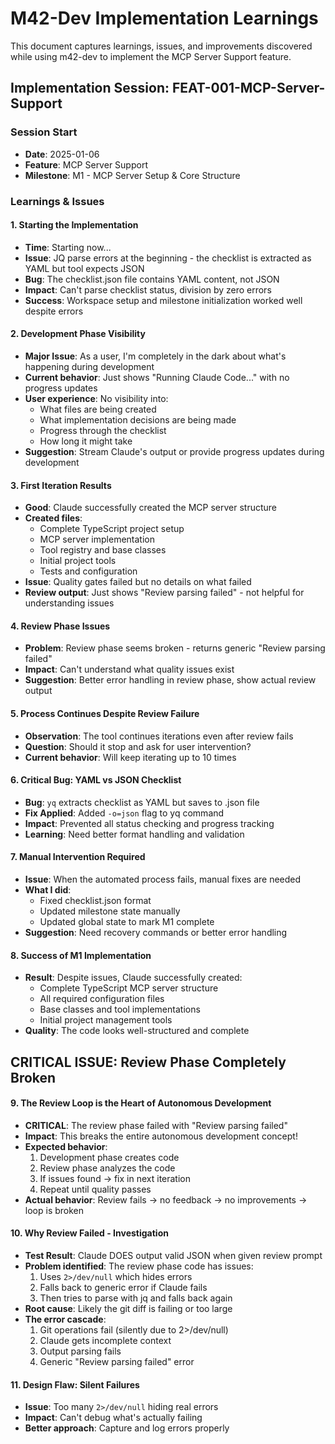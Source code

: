 # M42-Dev Implementation Learnings

This document captures learnings, issues, and improvements discovered while using m42-dev to implement the MCP Server Support feature.

## Implementation Session: FEAT-001-MCP-Server-Support

### Session Start
- **Date**: 2025-01-06
- **Feature**: MCP Server Support
- **Milestone**: M1 - MCP Server Setup & Core Structure

### Learnings & Issues

#### 1. Starting the Implementation
- **Time**: Starting now...
- **Issue**: JQ parse errors at the beginning - the checklist is extracted as YAML but tool expects JSON
- **Bug**: The checklist.json file contains YAML content, not JSON
- **Impact**: Can't parse checklist status, division by zero errors
- **Success**: Workspace setup and milestone initialization worked well despite errors

#### 2. Development Phase Visibility
- **Major Issue**: As a user, I'm completely in the dark about what's happening during development
- **Current behavior**: Just shows "Running Claude Code..." with no progress updates
- **User experience**: No visibility into:
  - What files are being created
  - What implementation decisions are being made
  - Progress through the checklist
  - How long it might take
- **Suggestion**: Stream Claude's output or provide progress updates during development

#### 3. First Iteration Results
- **Good**: Claude successfully created the MCP server structure
- **Created files**:
  - Complete TypeScript project setup
  - MCP server implementation
  - Tool registry and base classes
  - Initial project tools
  - Tests and configuration
- **Issue**: Quality gates failed but no details on what failed
- **Review output**: Just shows "Review parsing failed" - not helpful for understanding issues

#### 4. Review Phase Issues
- **Problem**: Review phase seems broken - returns generic "Review parsing failed"
- **Impact**: Can't understand what quality issues exist
- **Suggestion**: Better error handling in review phase, show actual review output

#### 5. Process Continues Despite Review Failure
- **Observation**: The tool continues iterations even after review fails
- **Question**: Should it stop and ask for user intervention?
- **Current behavior**: Will keep iterating up to 10 times

#### 6. Critical Bug: YAML vs JSON Checklist
- **Bug**: `yq` extracts checklist as YAML but saves to .json file
- **Fix Applied**: Added `-o=json` flag to yq command
- **Impact**: Prevented all status checking and progress tracking
- **Learning**: Need better format handling and validation

#### 7. Manual Intervention Required
- **Issue**: When the automated process fails, manual fixes are needed
- **What I did**:
  - Fixed checklist.json format
  - Updated milestone state manually
  - Updated global state to mark M1 complete
- **Suggestion**: Need recovery commands or better error handling

#### 8. Success of M1 Implementation
- **Result**: Despite issues, Claude successfully created:
  - Complete TypeScript MCP server structure
  - All required configuration files
  - Base classes and tool implementations
  - Initial project management tools
- **Quality**: The code looks well-structured and complete

## CRITICAL ISSUE: Review Phase Completely Broken

#### 9. The Review Loop is the Heart of Autonomous Development
- **CRITICAL**: The review phase failed with "Review parsing failed"
- **Impact**: This breaks the entire autonomous development concept!
- **Expected behavior**:
  1. Development phase creates code
  2. Review phase analyzes the code
  3. If issues found → fix in next iteration
  4. Repeat until quality passes
- **Actual behavior**: Review fails → no feedback → no improvements → loop is broken

#### 10. Why Review Failed - Investigation
- **Test Result**: Claude DOES output valid JSON when given review prompt
- **Problem identified**: The review phase code has issues:
  1. Uses `2>/dev/null` which hides errors
  2. Falls back to generic error if Claude fails
  3. Then tries to parse with jq and falls back again
- **Root cause**: Likely the git diff is failing or too large
- **The error cascade**:
  1. Git operations fail (silently due to 2>/dev/null)
  2. Claude gets incomplete context
  3. Output parsing fails
  4. Generic "Review parsing failed" error

#### 11. Design Flaw: Silent Failures
- **Issue**: Too many `2>/dev/null` hiding real errors
- **Impact**: Can't debug what's actually failing
- **Better approach**: Capture and log errors properly
